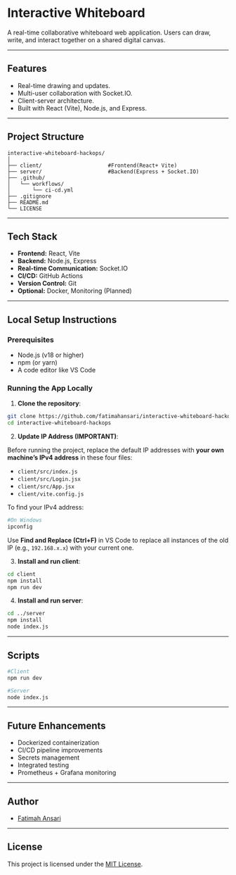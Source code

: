 # Interactive Whiteboard

A real-time collaborative whiteboard web application. Users can draw, write, and interact together on a shared digital canvas.

---

## Features

- Real-time drawing and updates.
- Multi-user collaboration with Socket.IO.
- Client-server architecture.
- Built with React (Vite), Node.js, and Express.

---

## Project Structure

```
interactive-whiteboard-hackops/
│
├── client/                     #Frontend(React+ Vite)
├── server/                     #Backend(Express + Socket.IO)
├── .github/
│   └── workflows/
│       └── ci-cd.yml
├── .gitignore
├── README.md
└── LICENSE

```

---

## Tech Stack

- **Frontend:** React, Vite
- **Backend:** Node.js, Express
- **Real-time Communication:** Socket.IO
- **CI/CD:** GitHub Actions
- **Version Control:** Git
- **Optional:** Docker, Monitoring (Planned)

---

## Local Setup Instructions

### Prerequisites

- Node.js (v18 or higher)
- npm (or yarn)
- A code editor like VS Code

### Running the App Locally

1. **Clone the repository**:

```bash
git clone https://github.com/fatimahansari/interactive-whiteboard-hackops.git
cd interactive-whiteboard-hackops
```

2. **Update IP Address (IMPORTANT)**:

Before running the project, replace the default IP addresses with **your own machine’s IPv4 address** in these four files:

- `client/src/index.js`
- `client/src/Login.jsx`
- `client/src/App.jsx`
- `client/vite.config.js`

To find your IPv4 address:

```bash
#On Windows
ipconfig
```

Use **Find and Replace (Ctrl+F)** in VS Code to replace all instances of the old IP (e.g., `192.168.x.x`) with your current one.

3. **Install and run client**:

```bash
cd client
npm install
npm run dev
```

4. **Install and run server**:

```bash
cd ../server
npm install
node index.js
```

---

## Scripts

```bash
#Client
npm run dev

#Server
node index.js 
```

---

## Future Enhancements

- Dockerized containerization
- CI/CD pipeline improvements
- Secrets management
- Integrated testing
- Prometheus + Grafana monitoring

---

## Author

- [Fatimah Ansari](https://github.com/fatimahansari)

---

## License

This project is licensed under the [MIT License](./LICENSE).